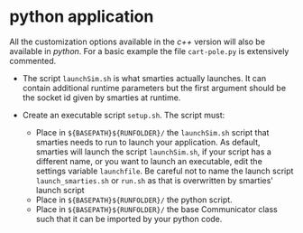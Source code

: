 # python application

All the customization options available in the *c++* version will also be available in *python*. For a basic example the file `cart-pole.py` is extensively commented.

* The script `launchSim.sh` is what smarties actually launches. It can contain additional runtime parameters but the first argument should be the socket id given by smarties at runtime.

* Create an executable script `setup.sh`. The script must:
    - Place in `${BASEPATH}${RUNFOLDER}/`  the `launchSim.sh` script that smarties needs to run to launch your application.  As default, smarties will launch the script `launchSim.sh`, if your script has a different name, or you want to launch an executable, edit the settings variable `launchfile`. Be careful not to name the launch script `launch_smarties.sh` or `run.sh` as that is overwritten by smarties' launch script
    - Place in `${BASEPATH}${RUNFOLDER}/` the python script.
    - Place in `${BASEPATH}${RUNFOLDER}/` the base Communicator class such that it can be imported by your python code.
